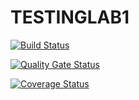 # TESTINGLAB1
[![Build Status](https://www.travis-ci.com/GroypySpoopyBoi/TESTINGLAB1.svg?branch=main)](https://www.travis-ci.com/GroypySpoopyBoi/TESTINGLAB1)

[![Quality Gate Status](https://sonarcloud.io/api/project_badges/measure?project=GroypySpoopyBoi_TESTINGLAB1&metric=alert_status)](https://sonarcloud.io/dashboard?id=GroypySpoopyBoi_TESTINGLAB1)

[![Coverage Status](https://coveralls.io/repos/github/GroypySpoopyBoi/TESTINGLAB1/badge.svg?branch=main)](https://coveralls.io/github/GroypySpoopyBoi/TESTINGLAB1?branch=main)